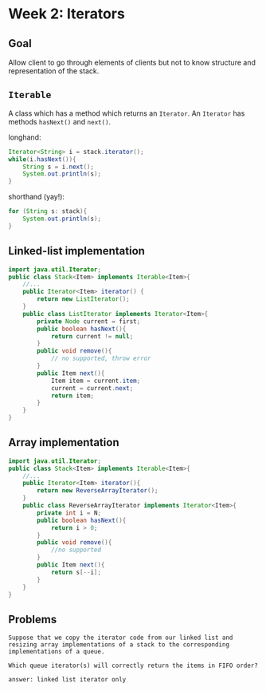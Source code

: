 # Week 2: Iterators

## Goal
Allow client to go through elements of clients but not to know structure and representation of the stack.

## `Iterable`
A class which has a method which returns an `Iterator`. An `Iterator` has methods `hasNext()` and `next()`.

longhand:
```java
Iterator<String> i = stack.iterator();
while(i.hasNext()){
	String s = i.next();
	System.out.println(s);
}
```

shorthand (yay!):
```java
for (String s: stack){
	System.out.println(s);
}
```

## Linked-list implementation
```java
import java.util.Iterator;
public class Stack<Item> implements Iterable<Item>{
	//...
	public Iterator<Item> iterator() {
		return new ListIterator();
	}
	public class ListIterator implements Iterator<Item>{
		private Node current = first;
		public boolean hasNext(){
			return current != null;
		}
		public void remove(){	
			// no supported, throw error
		}
		public Item next(){
			Item item = current.item;
			current = current.next;
			return item;
		}
	}
}
```

## Array implementation
```java
import java.util.Iterator;
public class Stack<Item> implements Iterable<Item>{
	//...
	public Iterator<Item> iterator(){
		return new ReverseArrayIterator();
	}
	public class ReverseArrayIterator implements Iterator<Item>{
		private int i = N;
		public boolean hasNext(){
			return i > 0;
		}
		public void remove(){
			//no supported
		}
		public Item next(){
			return s[--i];
		}
	}
}
```

## Problems
```
Suppose that we copy the iterator code from our linked list and resizing array implementations of a stack to the corresponding implementations of a queue. 

Which queue iterator(s) will correctly return the items in FIFO order?

answer: linked list iterator only
```